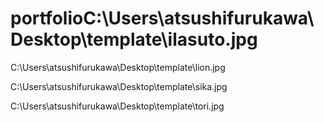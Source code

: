 # portfolioC:\Users\atsushifurukawa\Desktop\template\ilasuto.jpg
C:\Users\atsushifurukawa\Desktop\template\lion.jpg

C:\Users\atsushifurukawa\Desktop\template\sika.jpg

C:\Users\atsushifurukawa\Desktop\template\tori.jpg

